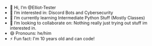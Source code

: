 - 👋 Hi, I’m @Elliot-Tester
- 👀 I’m interested in: Discord Bots and Cybersecurity
- 🌱 I’m currently learning Intermediate Python Stuff (Mostly Classes)
- 💞️ I’m looking to collaborate on: Nothing really just trying out stuff im interested in.
- 😄 Pronouns: he/him
- ⚡ Fun fact: I'm 10 years old and can code!

<!---
Elliot-Tester/Elliot-Tester is a ✨ special ✨ repository because its `README.md` (this file) appears on your GitHub profile.
You can click the Preview link to take a look at your changes.
--->
